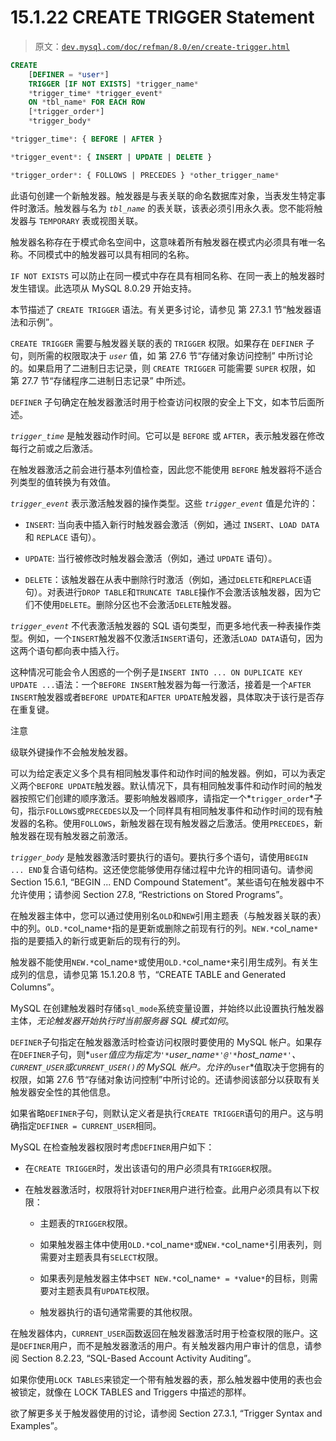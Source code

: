 # 15.1.22 CREATE TRIGGER Statement

> 原文：[`dev.mysql.com/doc/refman/8.0/en/create-trigger.html`](https://dev.mysql.com/doc/refman/8.0/en/create-trigger.html)

```sql
CREATE
    [DEFINER = *user*]
    TRIGGER [IF NOT EXISTS] *trigger_name*
    *trigger_time* *trigger_event*
    ON *tbl_name* FOR EACH ROW
    [*trigger_order*]
    *trigger_body*

*trigger_time*: { BEFORE | AFTER }

*trigger_event*: { INSERT | UPDATE | DELETE }

*trigger_order*: { FOLLOWS | PRECEDES } *other_trigger_name*
```

此语句创建一个新触发器。触发器是与表关联的命名数据库对象，当表发生特定事件时激活。触发器与名为 *`tbl_name`* 的表关联，该表必须引用永久表。您不能将触发器与 `TEMPORARY` 表或视图关联。

触发器名称存在于模式命名空间中，这意味着所有触发器在模式内必须具有唯一名称。不同模式中的触发器可以具有相同的名称。

`IF NOT EXISTS` 可以防止在同一模式中存在具有相同名称、在同一表上的触发器时发生错误。此选项从 MySQL 8.0.29 开始支持。

本节描述了 `CREATE TRIGGER` 语法。有关更多讨论，请参见 第 27.3.1 节“触发器语法和示例”。

`CREATE TRIGGER` 需要与触发器关联的表的 `TRIGGER` 权限。如果存在 `DEFINER` 子句，则所需的权限取决于 *`user`* 值，如 第 27.6 节“存储对象访问控制” 中所讨论的。如果启用了二进制日志记录，则 `CREATE TRIGGER` 可能需要 `SUPER` 权限，如 第 27.7 节“存储程序二进制日志记录” 中所述。

`DEFINER` 子句确定在触发器激活时用于检查访问权限的安全上下文，如本节后面所述。

*`trigger_time`* 是触发器动作时间。它可以是 `BEFORE` 或 `AFTER`，表示触发器在修改每行之前或之后激活。

在触发器激活之前会进行基本列值检查，因此您不能使用 `BEFORE` 触发器将不适合列类型的值转换为有效值。

*`trigger_event`* 表示激活触发器的操作类型。这些 *`trigger_event`* 值是允许的：

+   `INSERT`: 当向表中插入新行时触发器会激活（例如，通过 `INSERT`、`LOAD DATA` 和 `REPLACE` 语句）。

+   `UPDATE`: 当行被修改时触发器会激活（例如，通过 `UPDATE` 语句）。

+   `DELETE`：该触发器在从表中删除行时激活（例如，通过`DELETE`和`REPLACE`语句）。对表进行`DROP TABLE`和`TRUNCATE TABLE`操作不会激活该触发器，因为它们不使用`DELETE`。删除分区也不会激活`DELETE`触发器。

*`trigger_event`* 不代表激活触发器的 SQL 语句类型，而更多地代表一种表操作类型。例如，一个`INSERT`触发器不仅激活`INSERT`语句，还激活`LOAD DATA`语句，因为这两个语句都向表中插入行。

这种情况可能会令人困惑的一个例子是`INSERT INTO ... ON DUPLICATE KEY UPDATE ...`语法：一个`BEFORE INSERT`触发器为每一行激活，接着是一个`AFTER INSERT`触发器或者`BEFORE UPDATE`和`AFTER UPDATE`触发器，具体取决于该行是否存在重复键。

注意

级联外键操作不会触发触发器。

可以为给定表定义多个具有相同触发事件和动作时间的触发器。例如，可以为表定义两个`BEFORE UPDATE`触发器。默认情况下，具有相同触发事件和动作时间的触发器按照它们创建的顺序激活。要影响触发器顺序，请指定一个*`trigger_order`*子句，指示`FOLLOWS`或`PRECEDES`以及一个同样具有相同触发事件和动作时间的现有触发器的名称。使用`FOLLOWS`，新触发器在现有触发器之后激活。使用`PRECEDES`，新触发器在现有触发器之前激活。

*`trigger_body`* 是触发器激活时要执行的语句。要执行多个语句，请使用`BEGIN ... END`复合语句结构。这还使您能够使用存储过程中允许的相同语句。请参阅 Section 15.6.1, “BEGIN ... END Compound Statement”。某些语句在触发器中不允许使用；请参阅 Section 27.8, “Restrictions on Stored Programs”。

在触发器主体中，您可以通过使用别名`OLD`和`NEW`引用主题表（与触发器关联的表）中的列。`OLD.*`col_name`*`指的是更新或删除之前现有行的列。`NEW.*`col_name`*`指的是要插入的新行或更新后的现有行的列。

触发器不能使用`NEW.*`col_name`*`或使用`OLD.*`col_name`*`来引用生成列。有关生成列的信息，请参见第 15.1.20.8 节，“CREATE TABLE and Generated Columns”。

MySQL 在创建触发器时存储`sql_mode`系统变量设置，并始终以此设置执行触发器主体，*无论触发器开始执行时当前服务器 SQL 模式如何*。

`DEFINER`子句指定在触发器激活时检查访问权限时要使用的 MySQL 帐户。如果存在`DEFINER`子句，则*`user`*值应为指定为`'*`user_name`*'@'*`host_name`*'`、`CURRENT_USER`或`CURRENT_USER()`的 MySQL 帐户。允许的*`user`*值取决于您拥有的权限，如第 27.6 节“存储对象访问控制”中所讨论的。还请参阅该部分以获取有关触发器安全性的其他信息。

如果省略`DEFINER`子句，则默认定义者是执行`CREATE TRIGGER`语句的用户。这与明确指定`DEFINER = CURRENT_USER`相同。

MySQL 在检查触发器权限时考虑`DEFINER`用户如下：

+   在`CREATE TRIGGER`时，发出该语句的用户必须具有`TRIGGER`权限。

+   在触发器激活时，权限将针对`DEFINER`用户进行检查。此用户必须具有以下权限：

    +   主题表的`TRIGGER`权限。

    +   如果触发器主体中使用`OLD.*`col_name`*`或`NEW.*`col_name`*`引用表列，则需要对主题表具有`SELECT`权限。

    +   如果表列是触发器主体中`SET NEW.*`col_name`* = *`value`*`的目标，则需要对主题表具有`UPDATE`权限。

    +   触发器执行的语句通常需要的其他权限。

在触发器体内，`CURRENT_USER`函数返回在触发器激活时用于检查权限的账户。这是`DEFINER`用户，而不是触发器激活的用户。有关触发器内用户审计的信息，请参阅 Section 8.2.23, “SQL-Based Account Activity Auditing”。

如果你使用`LOCK TABLES`来锁定一个带有触发器的表，那么触发器中使用的表也会被锁定，就像在 LOCK TABLES and Triggers 中描述的那样。

欲了解更多关于触发器使用的讨论，请参阅 Section 27.3.1, “Trigger Syntax and Examples”。
